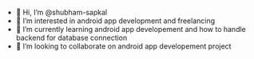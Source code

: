- 👋 Hi, I’m @shubham-sapkal
- 👀 I’m interested in android app development and freelancing
- 🌱 I’m currently learning android app developement and how to handle backend for database connection
- 💞️ I’m looking to collaborate on android app developement project 

